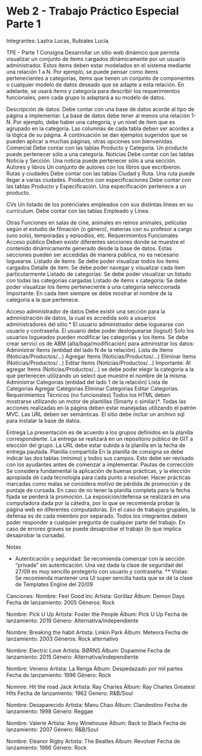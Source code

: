 # Web 2 - Trabajo Práctico Especial Parte 1

Integrantes: Lastra Lucas, Rubiales Lucía.


TPE - Parte 1
Consigna
Desarrollar un sitio web dinámico que permita visualizar un conjunto de ítems cargados dinámicamente por un usuario administrador. Estos ítems deben estar modelados en el sistema mediante una relación 1 a N. Por ejemplo, se puede pensar como ítems pertenecientes a categorías, ítems que tienen un conjunto de componentes o cualquier modelo de datos deseado que se adapte a esta relación.
En adelante, se usará ítems y categoría para describir los requerimientos funcionales, pero cada grupo lo adaptará a su modelo de datos.

Descripción de datos:
Debe contar con una base de datos acorde al tipo de página a implementar. La base de datos debe tener al menos una relación 1-N. Por ejemplo, debe haber una categoría, y un nivel de ítem que es agrupado en la categoría. Las columnas de cada tabla deben ser acordes a la lógica de su página.
A continuación se dan ejemplos sugeridos que se pueden aplicar a muchas páginas, otras opciones son bienvenidas.
Comercial
Debe contar con las tablas Producto y Categoría. Un producto puede pertenecer sólo a una categoría.
Noticias
Debe contar con las tablas Noticia y Sección. Una noticia puede pertenecer sólo a una sección.
Autores y libros
Un conjunto de autores con los libros que escribieron.
Rutas y ciudades
Debe contar con las tablas Ciudad y Ruta. Una ruta puede llegar a varias ciudades.
Productos con especificaciones
Debe contar con las tablas Producto y Especificación. Una especificación pertenece a un producto.

CVs
Un listado de los potenciales empleados con sus distintas líneas en su currículum. Debe contar con las tablas Empleado y Línea.

Otras
Funciones en salas de cine, animales en reinos animales, películas según el estudio de filmación (o género), materias con su profesor a cargo (uno solo), temporadas y episodios, etc.
Requerimientos Funcionales
Acceso público 
Deben existir diferentes secciones donde se muestre el contenido dinámicamente generado desde la base de datos. Estas secciones pueden ser accedidas de manera pública, no es necesario loguearse.
Listado de ítems: Se debe poder visualizar todos los items cargados
Detalle de ítem: Se debe poder navegar y visualizar cada ítem particularmente 
Listado de categorías: Se debe poder visualizar un listado con todas las categorías cargadas
Listado de ítems x categoría: Se debe poder visualizar los ítems perteneciente a una categoría seleccionada
Importante: En cada ítem siempre se debe mostrar el nombre de la categoría a la que pertenece.



Acceso administrador de datos 
Debe existir una sección para la administración de datos, la cual es accedida solo a usuarios administradores del sitio.*
El usuario administrador debe loguearse con usuario y contraseña.
El usuario debe poder desloguearse (logout)
Solo los usuarios logueados pueden modificar las categorías y los ítems.
Se debe crear servici 	os de ABM (alta/baja/modificación) para administrar los datos:
Administrar Ítems (entidad del lado N de la relación).
Lista de Items (Noticias/Productos/…)
Agregar Items (Noticias/Productos/…)
Eliminar Items (Noticias/Productos/…)
Editar Items (Noticias/Productos/…)
Importante: 
Al agregar Items (Noticias/Productos/…) se debe poder elegir la categoría a la que pertenecen utilizando un select que muestre el nombre de la misma. 
Administrar Categorías (entidad del lado 1 de la relación)
Lista de Categorias
Agregar Categorias
Eliminar Categorias
Editar Categorias.
Requerimientos Técnicos (no funcionales)
Todos los HTML deben mostrarse utilizando un motor de plantillas (Smarty o similar)*.
Todas las acciones realizadas en la página deben estar manejadas utilizando el patrón MVC.
Las URL deben ser semánticas.
El sitio debe incluir un archivo sql para instalar la base de datos.

Entrega
La presentación es de acuerdo a los grupos definidos en la planilla correspondiente. La entrega se realizará en un repositorio público de GIT a elección del grupo. La URL debe estar subida a la planilla en la fecha de entrega pautada.
Planilla compartida
En la planilla de consigna se debe indicar las dos tablas (mínimo) y todos sus campos. Esto debe ser revisado con los ayudantes antes de comenzar a implementar.
Pautas de corrección
Se considera fundamental la aplicación de buenas prácticas, y la elección apropiada de cada tecnología para cada punto a resolver. Hacer prácticas marcadas como malas se considera motivo de pérdida de promoción y de puntaje de cursada.
En caso de no tener la planilla completa para la fecha fijada se perderá la promoción.
La exposición/defensa se realizará en una computadora dada por la cátedra, por lo que se recomienda probar la página web en diferentes computadoras.
En el caso de trabajos grupales, la defensa es de cada miembro por separado. Todos los integrantes deben poder responder a cualquier pregunta de cualquier parte del trabajo. En caso de errores graves se puede desaprobar el trabajo (lo que implica desaprobar la cursada). 

Notas
* Autenticación y seguridad: Se recomienda comenzar con la sección “privada” sin autenticación. Una vez dada la clase de seguridad del 27/09 es muy sencillo protegerlo con usuario y contraseña.
** Vistas: Se recomienda mantener una UI super sencilla hasta que se dé la clase de Templates Engine del 20/09





Canciones:
Nombre: Feel Good Inc
Artista: Gorillaz
Álbum: Demon Days
Fecha de lanzamiento: 2005
Géneros: Rock

Nombre: Pick U Up
Artista: Foster the People
Álbum: Pick U Up
Fecha de lanzamiento: 2019
Género: Alternativa/independiente

Nombre: Breaking the habit
Artista: Linkin Park
Álbum: Meteora
Fecha de lanzamiento: 2003
Géneros: Rock alternativo

Nombre: Electric Love
Artista: BØRNS
Álbum: Dopamine
Fecha de lanzamiento: 2015
Género: Alternativa/independiente

Nombre: Veneno
Artista: La Renga
Álbum: Despedazado por mil partes
Fecha de lanzamiento: 1996
Género: Rock

Nomnre: Hit the road Jack
Artista: Ray Charles
Álbum: Ray Charles Greatest Hits
Fecha de lanzamiento: 1962
Genero: R&B/Soul

Nombre: Desaparecido
Artista: Manu Chao
Álbum: Clandestino
Fecha de lanzamiento: 1998
Género: Reggae

Nombre: Valerie
Artista: Amy Winehouse
Álbum: Back to Black
Fecha de lanzamiento: 2007
Género: R&B/Soul

Nombre: Eleanor Rigby
Artista: The Beatles
Álbum: Revolver
Fecha de lanzamiento: 1966
Género: Rock

